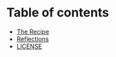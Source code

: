 # Table of contents

* [The Recipe](README.md)
* [Reflections](reflections.md)
* [LICENSE](license.md)

